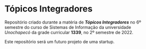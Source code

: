 # Tópicos Integradores

Repositório criado durante a matéria de ***Tópicos Integradores*** no 6º semestre do curso de Sistemas de Informação da universidade *Unochapecó* da grade curricular **1339**, no 2º semestre de 2022.

Este repositório será um futuro projeto de uma startup.

